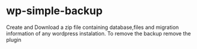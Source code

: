 wp-simple-backup
================

Create and Download a zip file containing database,files and migration information of any wordpress instalation. To remove the backup remove the plugin
